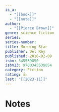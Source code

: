 ```yaml
---
is_a:
  - "[[book]]"
  - "[[note]]"
author:
  - "[[Pierce Brown]]"
genre: science fiction
series: 
series-number: 
title: Morning Star
publisher: Del Rey
published: 2016-02-09
isbn: 345539850
isbn13: 9780345539854
category: Fiction
rating: 👍
last: "[[2023-11]]"
---
```

# Notes
